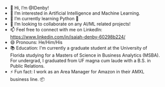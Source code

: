- 👋 Hi, I’m @IDenby!
- 👀 I’m interested in Artificial Intelligence and Machine Learning.
- 🌱 I’m currently learning Python 🐍
- 💞️ I’m looking to collaborate on any AI/ML related projects!
- 📫 Feel free to connect with me on LinkedIn: https://www.linkedin.com/in/isaiah-denby-60298b224/
- 😄 Pronouns: He/Him/His
- 📚 Education: I'm currently a graduate student at the University of Florida studying for a Masters of Science in Business Analytics (MSBA). For undergrad, I graduated from UF magna cum          laude with a B.S. in Public Relations. 
- ⚡ Fun fact: I work as an Area Manager for Amazon in their AMXL business line. 📦 

<!---
IDenby/IDenby is a ✨ special ✨ repository because its `README.md` (this file) appears on your GitHub profile.
You can click the Preview link to take a look at your changes.
--->
